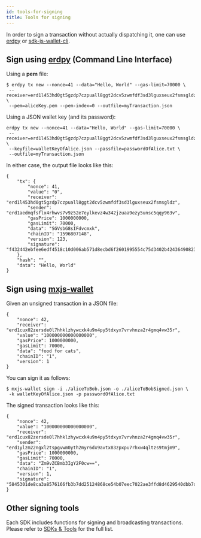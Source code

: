 ```yaml
---
id: tools-for-signing
title: Tools for signing
---
```


In order to sign a transaction without actually dispatching it, one can use [erdpy](/sdk-and-tools/erdpy) or [sdk-js-wallet-cli](/sdk-and-tools/sdk-js-wallet-cli).

## **Sign using [erdpy](/sdk-and-tools/erdpy/) (Command Line Interface)**

Using a **pem** file:

```
$ erdpy tx new --nonce=41 --data="Hello, World" --gas-limit=70000 \
 --receiver=erd1l453hd0gt5gzdp7czpuall8ggt2dcv5zwmfdf3sd3lguxseux2fsmsgldz \
 --pem=aliceKey.pem --pem-index=0 --outfile=myTransaction.json

```

Using a JSON wallet key (and its password):

```
erdpy tx new --nonce=41 --data="Hello, World" --gas-limit=70000 \
 --receiver=erd1l453hd0gt5gzdp7czpuall8ggt2dcv5zwmfdf3sd3lguxseux2fsmsgldz \
 --keyfile=walletKeyOfAlice.json --passfile=passwordOfAlice.txt \
 --outfile=myTransaction.json

```

In either case, the output file looks like this:

```
{
    "tx": {
        "nonce": 41,
        "value": "0",
        "receiver": "erd1l453hd0gt5gzdp7czpuall8ggt2dcv5zwmfdf3sd3lguxseux2fsmsgldz",
        "sender": "erd1aedmqfsflx4rhwvs7v9z52e7eylkevz4w342jzuaa9ezy5unsc5qqy963v",
        "gasPrice": 1000000000,
        "gasLimit": 70000,
        "data": "SGVsbG8sIFdvcmxk",
        "chainID": "1596807148",
        "version": 123,
        "signature": "f432442ebfee6edf4518c10d006ab571d8ecbd6f2601995554c75d3402b424364908235d45449ba5dd28575e4a8129271020e4718cf8a4c6f44e22c0885ac40a"
    },
    "hash": "",
    "data": "Hello, World"
}
```

## **Sign using [mxjs-wallet](/sdk-and-tools/sdk-js-wallet-cli)**

Given an unsigned transaction in a JSON file:

```
{
    "nonce": 42,
    "receiver": "erd1cux02zersde0l7hhklzhywcxk4u9n4py5tdxyx7vrvhnza2r4gmq4vw35r",
    "value": "100000000000000000",
    "gasPrice": 1000000000,
    "gasLimit": 70000,
    "data": "food for cats",
    "chainID": "1",
    "version": 1
}
```

You can sign it as follows:

```
$ mxjs-wallet sign -i ./aliceToBob.json -o ./aliceToBobSigned.json \
 -k walletKeyOfAlice.json -p passwordOfAlice.txt
```

The signed transaction looks like this:

```
{
    "nonce": 42,
    "value": "100000000000000000",
    "receiver": "erd1cux02zersde0l7hhklzhywcxk4u9n4py5tdxyx7vrvhnza2r4gmq4vw35r",
    "sender": "erd1ylzm22ngxl2tspgvwm0yth2myr6dx9avtx83zpxpu7rhxw4qltzs9tmjm9",
    "gasPrice": 1000000000,
    "gasLimit": 70000,
    "data": "Zm9vZCBmb3IgY2F0cw==",
    "chainID": "1",
    "version": 1,
    "signature": "5845301de8ca3a8576166fb3b7dd25124868ce54b07eec7022ae3ffd8d4629540dbb7d0ceed9455a259695e2665db614828728d0f9b0fb1cc46c07dd669d2f0e"
}

```

## **Other signing tools**

Each SDK includes functions for signing and broadcasting transactions. Please refer to [SDKs & Tools](/sdk-and-tools/overview) for the full list.
